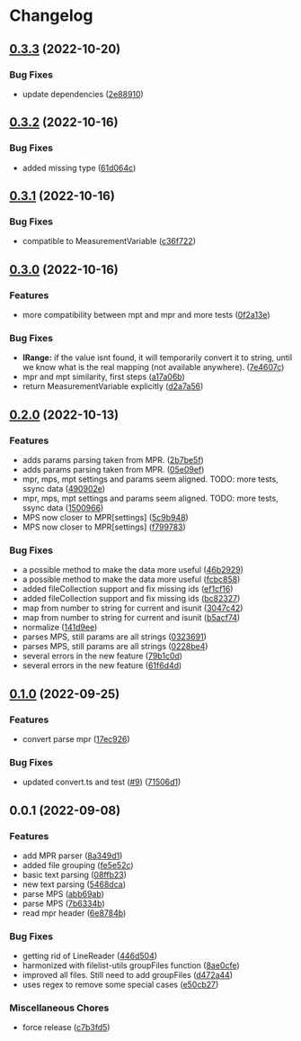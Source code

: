 # Changelog

## [0.3.3](https://github.com/cheminfo/biologic-converter/compare/v0.3.2...v0.3.3) (2022-10-20)


### Bug Fixes

* update dependencies ([2e88910](https://github.com/cheminfo/biologic-converter/commit/2e889104d12445a0ed7f9bfadc9a44354405ab0f))

## [0.3.2](https://github.com/cheminfo/biologic-converter/compare/v0.3.1...v0.3.2) (2022-10-16)


### Bug Fixes

* added missing type ([61d064c](https://github.com/cheminfo/biologic-converter/commit/61d064c44eb2a6be2db1f110b163fdd5a08a2560))

## [0.3.1](https://github.com/cheminfo/biologic-converter/compare/v0.3.0...v0.3.1) (2022-10-16)


### Bug Fixes

* compatible to MeasurementVariable ([c36f722](https://github.com/cheminfo/biologic-converter/commit/c36f722426150cefd7f944a26a6f43bf564ad49c))

## [0.3.0](https://github.com/cheminfo/biologic-converter/compare/v0.2.0...v0.3.0) (2022-10-16)


### Features

* more compatibility between mpt and mpr and more tests ([0f2a13e](https://github.com/cheminfo/biologic-converter/commit/0f2a13e6b6cf791769d9d44ad50771ccc1f996e5))


### Bug Fixes

* **IRange:** if the value isnt found, it will temporarily convert it to string, until we know what is the real mapping (not available anywhere). ([7e4607c](https://github.com/cheminfo/biologic-converter/commit/7e4607c7285016f1af0d22f66faa2b21cf4b0804))
* mpr and mpt similarity, first steps ([a17a06b](https://github.com/cheminfo/biologic-converter/commit/a17a06b8e1251789823412a17e89df06f6d9afd5))
* return MeasurementVariable explicitly ([d2a7a56](https://github.com/cheminfo/biologic-converter/commit/d2a7a568e653ef9cf962d558b45734c306aec9f4))

## [0.2.0](https://github.com/cheminfo/biologic-converter/compare/v0.1.0...v0.2.0) (2022-10-13)


### Features

* adds params parsing taken from MPR. ([2b7be5f](https://github.com/cheminfo/biologic-converter/commit/2b7be5f9f0e44fc010df66a25a8b785ea596b2ec))
* adds params parsing taken from MPR. ([05e09ef](https://github.com/cheminfo/biologic-converter/commit/05e09ef1fa06d3c0283a8a02bff81dbc7fb4c50a))
* mpr, mps, mpt settings and params seem aligned. TODO: more tests,  ssync data ([490902e](https://github.com/cheminfo/biologic-converter/commit/490902eed7c35a3101ec5157a866732274f7a4d5))
* mpr, mps, mpt settings and params seem aligned. TODO: more tests,  ssync data ([1500966](https://github.com/cheminfo/biologic-converter/commit/1500966343e5a73b6fcfbeb9222e703f3f6f70eb))
* MPS now closer to MPR[settings] ([5c9b948](https://github.com/cheminfo/biologic-converter/commit/5c9b948591f6a7a6b4ee52c4231c18fba22d7af0))
* MPS now closer to MPR[settings] ([f799783](https://github.com/cheminfo/biologic-converter/commit/f799783d8a4270b044125a32e8dfd4371042745c))


### Bug Fixes

* a possible method to make the data more useful ([46b2929](https://github.com/cheminfo/biologic-converter/commit/46b2929fed80370e5eb33ae0a53b540d1f6bb0be))
* a possible method to make the data more useful ([fcbc858](https://github.com/cheminfo/biologic-converter/commit/fcbc85896d76e6e8bd68cd375a5c26056629fe39))
* added fileCollection support and fix missing ids ([ef1cf16](https://github.com/cheminfo/biologic-converter/commit/ef1cf1642f4cc8580bd8857fd80dd4531adaa90c))
* added fileCollection support and fix missing ids ([bc82327](https://github.com/cheminfo/biologic-converter/commit/bc82327a6dd648ccdf0b1bfa784a281696636bc5))
* map from number to string for current and isunit ([3047c42](https://github.com/cheminfo/biologic-converter/commit/3047c42c33107fa468bc8b5dc9fa9b03acb91320))
* map from number to string for current and isunit ([b5acf74](https://github.com/cheminfo/biologic-converter/commit/b5acf746ab8b09fb51e81b5e7af487ebb6c05948))
* normalize ([141d9ee](https://github.com/cheminfo/biologic-converter/commit/141d9eea4a09d77203c445e2ffc405bc5971d25c))
* parses MPS, still params are all strings ([0323691](https://github.com/cheminfo/biologic-converter/commit/0323691f9a3571dc3c0eb6a7beae4e630041b201))
* parses MPS, still params are all strings ([0228be4](https://github.com/cheminfo/biologic-converter/commit/0228be494deb1078d4d86a8dd12bd5c1c069064b))
* several errors in the new feature ([79b1c0d](https://github.com/cheminfo/biologic-converter/commit/79b1c0d1f2c6f35427eefb28e64f32dc9c5ec11f))
* several errors in the new feature ([61f6d4d](https://github.com/cheminfo/biologic-converter/commit/61f6d4de237025127e5bae40257a218eb295a5c9))

## [0.1.0](https://github.com/cheminfo/biologic-converter/compare/v0.0.1...v0.1.0) (2022-09-25)


### Features

* convert parse mpr ([17ec926](https://github.com/cheminfo/biologic-converter/commit/17ec926afec210cc2f944d70d6d3d85cfc52e5e1))


### Bug Fixes

* updated convert.ts and test ([#9](https://github.com/cheminfo/biologic-converter/issues/9)) ([71506d1](https://github.com/cheminfo/biologic-converter/commit/71506d1ecfdd9bfff5a474356c6ed6c2c8b59a6f))

## 0.0.1 (2022-09-08)


### Features

* add MPR parser ([8a349d1](https://github.com/cheminfo/biologic-converter/commit/8a349d12d16b68a983b2aec83d051368d04d8bec))
* added file grouping ([fe5e52c](https://github.com/cheminfo/biologic-converter/commit/fe5e52c29c3e67112caaabbb664e8d6897e22c9f))
* basic text parsing ([08ffb23](https://github.com/cheminfo/biologic-converter/commit/08ffb23208f3fe93b07f8f5c568a1ab44bb4a35b))
* new text parsing ([5468dca](https://github.com/cheminfo/biologic-converter/commit/5468dca1251a456de0e28f4bacfd5a1716070787))
* parse MPS ([abb69ab](https://github.com/cheminfo/biologic-converter/commit/abb69ab78eea867002175c0cad94bd5a6ca2b3b3))
* parse MPS ([7b6334b](https://github.com/cheminfo/biologic-converter/commit/7b6334b2554887736b190f3883b56372cd1641ba))
* read mpr header ([6e8784b](https://github.com/cheminfo/biologic-converter/commit/6e8784be35d10fae01c179b50e387ce7836cec6e))


### Bug Fixes

* getting rid of LineReader ([446d504](https://github.com/cheminfo/biologic-converter/commit/446d5046aef732cc073c6d671f03ad92ad17f34b))
* harmonized with filelist-utils groupFiles function ([8ae0cfe](https://github.com/cheminfo/biologic-converter/commit/8ae0cfedb2926a965f4f856161e7d1fa5c2534e3))
* improved all files. Still need to add groupFiles ([d472a44](https://github.com/cheminfo/biologic-converter/commit/d472a443e00910d7bdd9689dd38b272ea4c9973d))
* uses regex to remove some special cases ([e50cb27](https://github.com/cheminfo/biologic-converter/commit/e50cb274789c40a6be34bd3eab41900901327c41))


### Miscellaneous Chores

* force release ([c7b3fd5](https://github.com/cheminfo/biologic-converter/commit/c7b3fd5d83233ad5607a18c59345875c4c001071))
